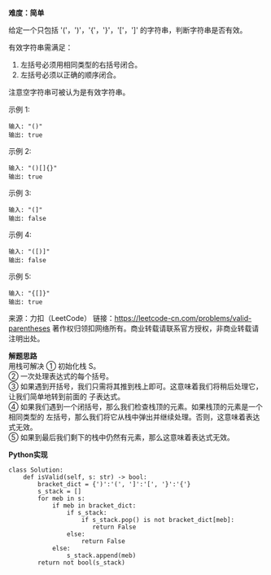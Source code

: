 **难度：简单**  

给定一个只包括 '('，')'，'{'，'}'，'['，']' 的字符串，判断字符串是否有效。

有效字符串需满足：  
1. 左括号必须用相同类型的右括号闭合。
2. 左括号必须以正确的顺序闭合。

注意空字符串可被认为是有效字符串。

示例 1:
```
输入: "()"
输出: true
```

示例 2:
```
输入: "()[]{}"
输出: true
```

示例 3:
```
输入: "(]"
输出: false
```

示例 4:
```
输入: "([)]"
输出: false
```

示例 5:
```
输入: "{[]}"
输出: true
```
来源：力扣（LeetCode）
链接：https://leetcode-cn.com/problems/valid-parentheses
著作权归领扣网络所有。商业转载请联系官方授权，非商业转载请注明出处。

**解题思路**  
用栈可解决
①	初始化栈 S。  
②	一次处理表达式的每个括号。  
③	如果遇到开括号，我们只需将其推到栈上即可。这意味着我们将稍后处理它，让我们简单地转到前面的 子表达式。  
④	如果我们遇到一个闭括号，那么我们检查栈顶的元素。如果栈顶的元素是一个 相同类型的 左括号，那么我们将它从栈中弹出并继续处理。否则，这意味着表达式无效。  
⑤	如果到最后我们剩下的栈中仍然有元素，那么这意味着表达式无效。  

**Python实现**  
```
class Solution:
    def isValid(self, s: str) -> bool:
        bracket_dict = {')':'(', ']':'[', '}':'{'}
        s_stack = []
        for meb in s:
            if meb in bracket_dict:
                if s_stack:
                    if s_stack.pop() is not bracket_dict[meb]:
                       return False
                else:
                    return False
            else:
                s_stack.append(meb)
        return not bool(s_stack)
```